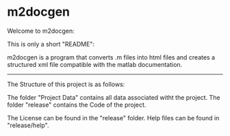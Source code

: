 # m2docgen
Welcome to m2docgen:

This is only a short "README":

m2docgen is a program that converts .m files into html files and creates a structured xml file compatible with the matlab documentation.

-----
The Structure of this project is as follows:

The folder "Project Data" contains all data associated witht the project.
The folder "release" contains the Code of the project.

The License can be found in the "release" folder.
Help files can be found in "release/help".

